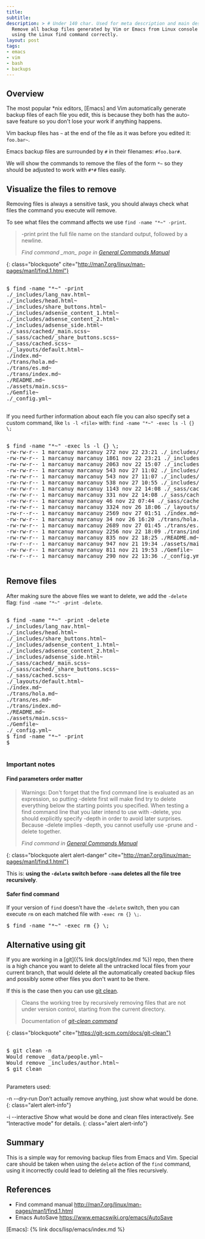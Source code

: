 ```yaml
---
title: 
subtitle:
description: > # Under 140 char. Used for meta description and main description
  Remove all backup files generated by Vim or Emacs from Linux console
  using the Linux find command correctly.
layout: post
tags:
- emacs 
- vim
- bash
- backups
---
```


## Overview

The most popular *nix editors, [Emacs] and Vim automatically generate
backup files of each file you edit, this is because they both has the
auto-save feature so you don't lose your work if anything happens.

Vim backup files has `~` at the end of the file as it was before you
edited it: `foo.bar~`.

Emacs backup files are surrounded by `#` in their filenames: `#foo.bar#`.

We will show the commands to remove the files of the form `*~` so they
should be adjusted to work with `#*#` files easily.

## Visualize the files to remove

Removing files is always a sensitive task, you should always check
what files the command you execute will remove.

To see what files the command affects we use `find -name "*~" -print`.

> -print
>         print the full file name on the standard output,
>         followed by a newline. 
> <footer class="blockquote-footer"> <cite>Find command _man_ page in <a href="http://man7.org/linux/man-pages/man1/find.1.html">General Commands Manual</a></cite></footer>
{: class="blockquote" cite="http://man7.org/linux/man-pages/man1/find.1.html"}


<pre class="shell">
<samp>
<span class="shell-prompt">$</span> <kbd>find -name "*~" -print</kbd>
./_includes/lang_nav.html~
./_includes/head.html~
./_includes/share_buttons.html~
./_includes/adsense_content_1.html~
./_includes/adsense_content_2.html~
./_includes/adsense_side.html~
./_sass/cached/_main.scss~
./_sass/cached/_share_buttons.scss~
./_sass/cached.scss~
./_layouts/default.html~
./index.md~
./trans/hola.md~
./trans/es.md~
./trans/index.md~
./README.md~
./assets/main.scss~
./Gemfile~
./_config.yml~
</samp>
</pre>

If you need further information about each file you can also specify
set a custom command, like `ls -l <file>` with: `find -name "*~" -exec
ls -l {} \;`

<pre class="shell">
<samp>
<span class="shell-prompt">$</span> <kbd>find -name "*~" -exec ls -l {} \;</kbd>
-rw-rw-r-- 1 marcanuy marcanuy 272 nov 22 23:21 ./_includes/lang_nav.html~
-rw-rw-r-- 1 marcanuy marcanuy 1861 nov 22 23:21 ./_includes/head.html~
-rw-rw-r-- 1 marcanuy marcanuy 2063 nov 22 15:07 ./_includes/share_buttons.html~
-rw-rw-r-- 1 marcanuy marcanuy 543 nov 27 11:02 ./_includes/adsense_content_1.html~
-rw-rw-r-- 1 marcanuy marcanuy 543 nov 27 11:07 ./_includes/adsense_content_2.html~
-rw-rw-r-- 1 marcanuy marcanuy 538 nov 27 10:55 ./_includes/adsense_side.html~
-rw-rw-r-- 1 marcanuy marcanuy 1143 nov 22 14:08 ./_sass/cached/_main.scss~
-rw-rw-r-- 1 marcanuy marcanuy 331 nov 22 14:08 ./_sass/cached/_share_buttons.scss~
-rw-rw-r-- 1 marcanuy marcanuy 46 nov 22 07:44 ./_sass/cached.scss~
-rw-rw-r-- 1 marcanuy marcanuy 3324 nov 26 18:06 ./_layouts/default.html~
-rw-r--r-- 1 marcanuy marcanuy 2569 nov 27 01:51 ./index.md~
-rw-rw-r-- 1 marcanuy marcanuy 34 nov 26 16:20 ./trans/hola.md~
-rw-rw-r-- 1 marcanuy marcanuy 2689 nov 27 01:45 ./trans/es.md~
-rw-rw-r-- 1 marcanuy marcanuy 2256 nov 22 18:09 ./trans/index.md~
-rw-rw-r-- 1 marcanuy marcanuy 835 nov 22 18:25 ./README.md~
-rw-r--r-- 1 marcanuy marcanuy 947 nov 21 19:34 ./assets/main.scss~
-rw-rw-r-- 1 marcanuy marcanuy 811 nov 21 19:53 ./Gemfile~
-rw-r--r-- 1 marcanuy marcanuy 290 nov 22 13:36 ./_config.yml~
</samp>
</pre>

## Remove files

After making sure the above files we want to delete, we add the
`-delete` flag: `find -name "*~" -print -delete`.

<pre class="shell">
<samp>
<span class="shell-prompt">$</span> <kbd>find -name "*~" -print -delete</kbd>
./_includes/lang_nav.html~
./_includes/head.html~
./_includes/share_buttons.html~
./_includes/adsense_content_1.html~
./_includes/adsense_content_2.html~
./_includes/adsense_side.html~
./_sass/cached/_main.scss~
./_sass/cached/_share_buttons.scss~
./_sass/cached.scss~
./_layouts/default.html~
./index.md~
./trans/hola.md~
./trans/es.md~
./trans/index.md~
./README.md~
./assets/main.scss~
./Gemfile~
./_config.yml~
<span class="shell-prompt">$</span> <kbd>find -name "*~" -print</kbd>
<span class="shell-prompt">$</span> <kbd></kbd>
</samp>
</pre>

### Important notes

#### Find parameters order matter

> Warnings: Don't forget that the find command line is evaluated as an
> expression, so putting -delete first will make find try to delete
> everything below the starting points you specified. When testing a
> find command line that you later intend to use with -delete, you
> should explicitly specify -depth in order to avoid later surprises.
> Because -delete implies -depth, you cannot usefully use -prune and
> -delete together.
> 
> <footer class="blockquote-footer"> <cite> Find command in <a href="http://man7.org/linux/man-pages/man1/find.1.html">General Commands Manual</a></cite></footer>
{: class="blockquote alert alert-danger" cite="http://man7.org/linux/man-pages/man1/find.1.html"}

This is: **using the `-delete` switch before `-name` deletes all the
file tree recursively**.

#### Safer find command

If your version of `find` doesn't have the `-delete` switch, then you
can execute `rm` on each matched file with `-exec rm {} \;`.

<pre class="shell">
<span class="shell-prompt">$</span> <kbd>find -name "*~" -exec rm {} \;</kbd>
</pre>

## Alternative using git

If you are working in a [git]({% link docs/git/index.md %}) repo, then
there is a high chance you want to delete all the untracked local
files from your current branch, that would delete all the
automatically created backup files and possibly some other files you
don't want to be there.

If this is the case then you can
use [git clean](https://git-scm.com/docs/git-clean).

> Cleans the working tree by recursively removing files that are not
> under version control, starting from the current directory.
> <footer class="blockquote-footer">Documentation of <cite><a href="https://git-scm.com/docs/git-clean">git-clean command</a></cite></footer>
{: class="blockquote" cite="https://git-scm.com/docs/git-clean"}

<pre class="shell">
<samp>
<span class="shell-prompt">$</span> <kbd>git clean -n</kbd>
Would remove _data/people.yml~
Would remove _includes/author.html~
<span class="shell-prompt">$</span> <kbd>git clean</kbd>
</samp>
</pre>

Parameters used:

-n
--dry-run
Don’t actually remove anything, just show what would be done.
{: class="alert alert-info"}

-i
--interactive
Show what would be done and clean files interactively. See “Interactive mode” for details.
{: class="alert alert-info"}

## Summary

This is a simple way for removing backup files from Emacs and
Vim. Special care should be taken when using the `delete` action of
the `find` command, using it incorrectly could lead to deleting all
the files recursively.

## References

- Find command manual <http://man7.org/linux/man-pages/man1/find.1.html>
- Emacs AutoSave <https://www.emacswiki.org/emacs/AutoSave>

[Emacs]: {% link docs/lisp/emacs/index.md %}

